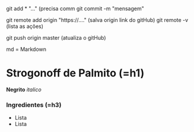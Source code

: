 git add * "..." (precisa comm
git commit -m "mensagem"

git remote add origin "https://...." (salva origin link do gitHub)
git remote -v (lista as ações)

git push origin master (atualiza o gitHub)


md = Markdown

# Strogonoff de Palmito (=h1)
**Negrito** _italico_

### Ingredientes (=h3)
 - Lista
 - Lista
